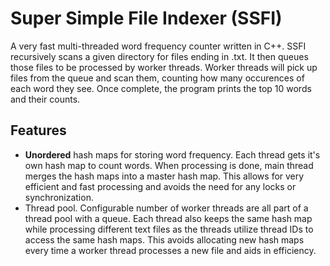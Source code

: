 # Super Simple File Indexer (SSFI)
A very fast multi-threaded word frequency counter written in C++. SSFI recursively scans a given directory for files ending in .txt. It then queues those files to be processed by worker threads. Worker threads will pick up files from the queue and scan them, counting how many occurences of each word they see. Once complete, the program prints the top 10 words and their counts.

## Features
* __Unordered__ hash maps for storing word frequency. Each thread gets it's own hash map to count words. When processing is done, main thread merges the hash maps into a master hash map. This allows for very efficient and fast processing and avoids the need for any locks or synchronization. 
* Thread pool. Configurable number of worker threads are all part of a thread pool with a queue. Each thread also keeps the same hash map while processing different text files as the threads utilize thread IDs to access the same hash maps. This avoids allocating new hash maps every time a worker thread processes a new file and aids in efficiency.
